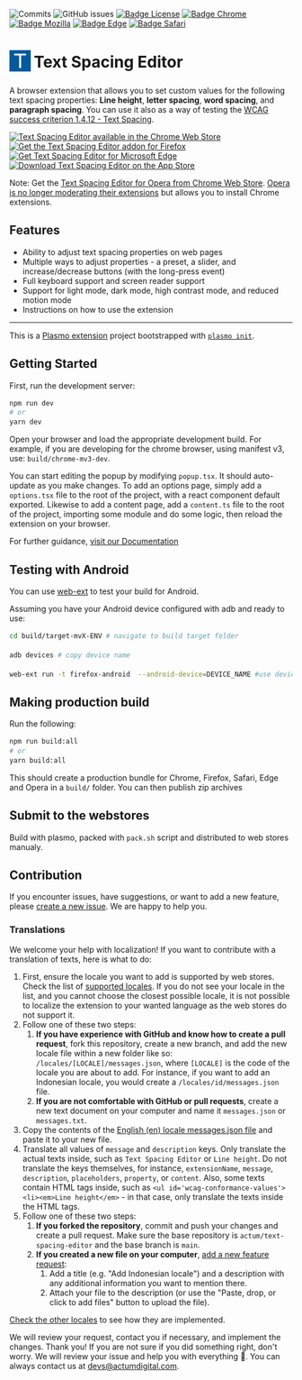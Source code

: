 ![Commits](https://img.shields.io/github/commit-activity/y/actum/text-spacing-editor?label=Commits)
![GitHub issues](https://img.shields.io/github/issues/actum/text-spacing-editor?label=Issues)
[![Badge License]](LICENSE.txt)
[![Badge Chrome]](https://chrome.google.com/webstore/detail/text-spacing-editor/amnelgbfbdlfjeaobejkfmjjnmeddaoj)
[![Badge Mozilla]](https://addons.mozilla.org/en-US/firefox/addon/text-spacing-editor-actum/)
[![Badge Edge]](https://microsoftedge.microsoft.com/addons/detail/nhjfhffdjhbdflekgnopingdbflmgjfb)
[![Badge Safari]](https://apps.apple.com/us/app/text-spacing-editor/id6469146607)

<h1>
    <sub>
        <img src="https://raw.githubusercontent.com/zmrhaljiri/text-spacing-editor/master/icon48.png" height="38" width="38">
    </sub>
    Text Spacing Editor
</h1>

A browser extension that allows you to set custom values for the following text spacing properties: <strong>Line height</strong>, <strong>letter spacing</strong>, <strong>word spacing</strong>, and <strong>paragraph spacing</strong>.
You can use it also as a way of testing the <a href="https://www.w3.org/WAI/WCAG21/Understanding/text-spacing.html">WCAG success criterion 1.4.12 - Text Spacing</a>.

<a href="https://chrome.google.com/webstore/detail/text-spacing-editor/amnelgbfbdlfjeaobejkfmjjnmeddaoj"><img src="https://developer.chrome.com/static/docs/webstore/branding/image/mPGKYBIR2uCP0ApchDXE.png" alt="Text Spacing Editor available in the Chrome Web Store" height="64"></a>
<a href="https://addons.mozilla.org/en-US/firefox/addon/text-spacing-editor-actum/"><img src="https://blog.mozilla.org/addons/files/2020/04/get-the-addon-fx-apr-2020.svg" alt="Get the Text Spacing Editor addon for Firefox" height="64"></a>
<a href="https://microsoftedge.microsoft.com/addons/detail/nhjfhffdjhbdflekgnopingdbflmgjfb"><img src="https://get.microsoft.com/images/en-us%20dark.svg" alt="Get Text Spacing Editor for Microsoft Edge" height="64"></a>
<a href="https://apps.apple.com/us/app/text-spacing-editor/id6469146607"><img src="https://developer.apple.com/assets/elements/badges/download-on-the-app-store.svg" alt="Download Text Spacing Editor on the App Store" height="64"></a>

Note: Get the <a target="_blank" rel="noopener noreferrer" href="https://chrome.google.com/webstore/detail/text-spacing-editor/amnelgbfbdlfjeaobejkfmjjnmeddaoj">Text Spacing Editor for Opera from Chrome Web Store</a>.
<a target="_blank" rel="noopener noreferrer" href="https://forums.opera.com/topic/16609/very-long-extension-moderation-process/408">Opera is no longer moderating their extensions</a> but allows you to install Chrome extensions.

## Features

- Ability to adjust text spacing properties on web pages
- Multiple ways to adjust properties - a preset, a slider, and increase/decrease buttons (with the long-press event)
- Full keyboard support and screen reader support
- Support for light mode, dark mode, high contrast mode, and reduced motion mode
- Instructions on how to use the extension

***

This is a [Plasmo extension](https://docs.plasmo.com/) project bootstrapped with [`plasmo init`](https://www.npmjs.com/package/plasmo).

## Getting Started

First, run the development server:

```bash
npm run dev
# or
yarn dev
```

Open your browser and load the appropriate development build. For example, if you are developing for the chrome browser, using manifest v3, use: `build/chrome-mv3-dev`.

You can start editing the popup by modifying `popup.tsx`. It should auto-update as you make changes. To add an options page, simply add a `options.tsx` file to the root of the project, with a react component default exported. Likewise to add a content page, add a `content.ts` file to the root of the project, importing some module and do some logic, then reload the extension on your browser.

For further guidance, [visit our Documentation](https://docs.plasmo.com/)

## Testing with Android


You can use [web-ext](https://github.com/mozilla/web-ext) to test your build for Android.

Assuming you have your Android device configured with adb and ready to use:

```bash
cd build/target-mvX-ENV # navigate to build target folder

adb devices # copy device name

web-ext run -t firefox-android  --android-device=DEVICE_NAME #use device name from adb
```

## Making production build

Run the following:

```bash
npm run build:all
# or
yarn build:all
```

This should create a production bundle for Chrome, Firefox, Safari, Edge and Opera in a `build/` folder. You can then publish zip archives

## Submit to the webstores

Build with plasmo, packed with `pack.sh` script and distributed to web stores manualy.


<!----------------------------------[ Badges ]--------------------------------->
[Badge License]: https://img.shields.io/badge/License-GPLv3-blue.svg
[Badge Chrome]: https://img.shields.io/chrome-web-store/users/amnelgbfbdlfjeaobejkfmjjnmeddaoj.svg?label=Chrome%20users
[Badge Edge]: https://img.shields.io/badge/dynamic/json?label=Edge%20users&query=%24.activeInstallCount&url=https%3A%2F%2Fmicrosoftedge.microsoft.com%2Faddons%2Fgetproductdetailsbycrxid%2Fnhjfhffdjhbdflekgnopingdbflmgjfb
[Badge Mozilla]: https://img.shields.io/amo/users/text-spacing-editor-actum.svg?label=Firefox%20users
[Badge Safari]: https://img.shields.io/badge/dynamic/json?color=blue&label=Safari%20users&query=ratingCount&url=https%3A%2F%2Fwww.rateinsight.app%2Fapi%2Fshield?appId=6469146607

## Contribution

If you encounter issues, have suggestions, or want to add a new feature, please [create a new issue](https://github.com/actum/text-spacing-editor/issues/new/choose). We are happy to help you.

### Translations

We welcome your help with localization! If you want to contribute with a translation of texts, here is what to do:

1. First, ensure the locale you want to add is supported by web stores. Check the list of [supported locales](https://developer.chrome.com/docs/extensions/reference/api/i18n#supported-locales). If you do not see your locale in the list, and you cannot choose the closest possible locale, it is not possible to localize the extension to your wanted language as the web stores do not support it.
2. Follow one of these two steps:
    1. **If you have experience with GitHub and know how to create a pull request**, fork this repository, create a new branch, and add the new locale file within a new folder like so: `/locales/[LOCALE]/messages.json`, where `[LOCALE]` is the code of the locale you are about to add. For instance, if you want to add an Indonesian locale, you would create a `/locales/id/messages.json` file.
    2. **If you are not comfortable with GitHub or pull requests**, create a new text document on your computer and name it `messages.json` or `messages.txt`.
3. Copy the contents of the [English (en) locale messages.json file](https://github.com/actum/text-spacing-editor/blob/main/locales/en/messages.json) and paste it to your new file.
4. Translate all values of `message` and `description` keys. Only translate the actual texts inside, such as `Text Spacing Editor` or `Line height`. Do not translate the keys themselves, for instance, `extensionName`, `message`, `description`, `placeholders`, `property`, or `content`. Also, some texts contain HTML tags inside, such as `<ul id='wcag-conformance-values'><li><em>Line height</em>` - in that case, only translate the texts inside the HTML tags.
5. Follow one of these two steps:
    1. **If you forked the repository**, commit and push your changes and create a pull request. Make sure the base repository is `actum/text-spacing-editor` and the base branch is `main`.
    2. **If you created a new file on your computer**, [add a new feature request](https://github.com/actum/text-spacing-editor/issues/new?assignees=&labels=&projects=&template=feature_request.md&title=):
        1. Add a title (e.g. "Add Indonesian locale") and a description with any additional information you want to mention there.
        2. Attach your file to the description (or use the "Paste, drop, or click to add files" button to upload the file).        

[Check the other locales](https://github.com/actum/text-spacing-editor/tree/main/locales) to see how they are implemented.

We will review your request, contact you if necessary, and implement the changes. Thank you!
If you are not sure if you did something right, don't worry. We will review your issue and help you with everything 🙂. You can always contact us at devs@actumdigital.com.
